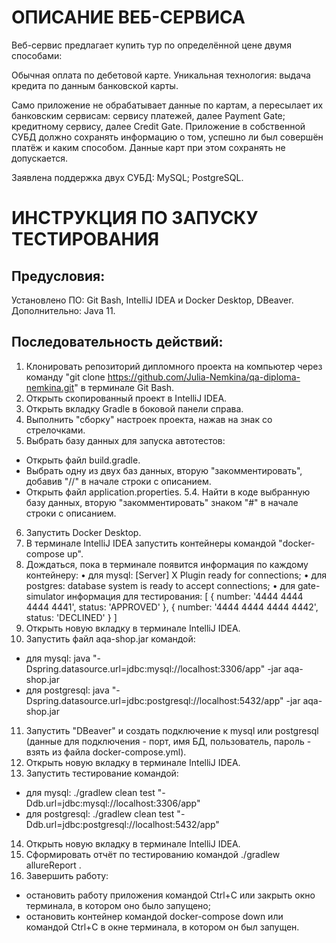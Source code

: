 # ОПИСАНИЕ ВЕБ-СЕРВИСА

Веб-сервис предлагает купить тур по определённой цене двумя способами:

Обычная оплата по дебетовой карте.
Уникальная технология: выдача кредита по данным банковской карты.

Само приложение не обрабатывает данные по картам, а пересылает их банковским сервисам:
сервису платежей, далее Payment Gate;
кредитному сервису, далее Credit Gate.
Приложение в собственной СУБД должно сохранять информацию о том, успешно ли был совершён платёж и каким способом. Данные карт при этом сохранять не допускается.

Заявлена поддержка двух СУБД:
MySQL;
PostgreSQL.

# ИНСТРУКЦИЯ ПО ЗАПУСКУ ТЕСТИРОВАНИЯ

## Предусловия:
Установлено ПО: Git Bash, IntelliJ IDEA и Docker Desktop, DBeaver.
Дополнительно: Java 11.

## Последовательность действий:
1.  Клонировать репозиторий дипломного проекта на компьютер через команду 
"git clone https://github.com/Julia-Nemkina/qa-diploma-nemkina.git" в терминале Git Bash.
2.  Открыть скопированный проект в IntelliJ IDEA.
3. Открыть вкладку Gradle в боковой панели справа.
4. Выполнить "сборку" настроек проекта, нажав на знак со стрелочками.
5. Выбрать базу данных для запуска автотестов: 
- Открыть файл build.gradle. 
- Выбрать одну из двух баз данных, вторую "закомментировать", добавив "//" в начале строки с описанием. 
- Открыть файл application.properties. 5.4. Найти в коде выбранную базу данных, вторую "закомментировать" знаком "#" в начале строки с описанием.
6. Запустить Docker Desktop. 
7. В терминале IntelliJ IDEA запустить контейнеры командой "docker-compose up". 
8. Дождаться, пока в терминале появится информация по каждому контейнеру:
• для mysql: [Server] X Plugin ready for connections;
• для postgres: database system is ready to accept connections;
• для gate-simulator информация для тестирования:
[
{ number: '4444 4444 4444 4441', status: 'APPROVED' },
{ number: '4444 4444 4444 4442', status: 'DECLINED' }
]
9. Открыть новую вкладку в терминале IntelliJ IDEA. 
10. Запустить файл aqa-shop.jar командой:
- для mysql:
java "-Dspring.datasource.url=jdbc:mysql://localhost:3306/app" -jar aqa-shop.jar
- для postgresql:
java "-Dspring.datasource.url=jdbc:postgresql://localhost:5432/app" -jar aqa-shop.jar
11. Запустить "DBeaver" и создать подключение к mysql или postgresql (данные для подключения - порт, имя БД, пользователь, пароль - взять из файла docker-compose.yml).
12. Открыть новую вкладку в терминале IntelliJ IDEA.
13. Запустить тестирование командой:
- для mysql:
./gradlew clean test "-Ddb.url=jdbc:mysql://localhost:3306/app"
- для postgresql:
./gradlew clean test "-Ddb.url=jdbc:postgresql://localhost:5432/app"
14. Открыть новую вкладку в терминале IntelliJ IDEA. 
15. Сформировать отчёт по тестированию командой ./gradlew allureReport .
16. Завершить работу:
- остановить работу приложения командой Ctrl+C или закрыть окно терминала, в котором оно было запущено;
- остановить контейнер командой docker-compose down или командой Ctrl+C в окне терминала, в котором он был запущен.